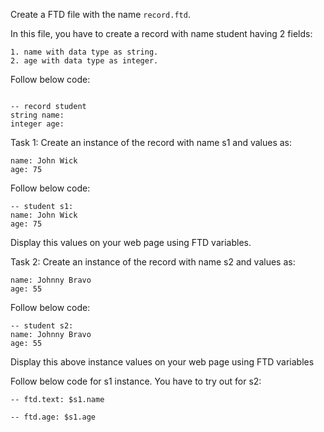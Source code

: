 Create a FTD file with the name `record.ftd`.

In this file, you have to create a record with name student having 2 fields:

```
1. name with data type as string.
2. age with data type as integer.
```

Follow below code:

```

-- record student
string name:
integer age:

```

Task 1: Create an instance of the record with name s1 and values as:

```
name: John Wick
age: 75
```

Follow below code:

```
-- student s1:
name: John Wick
age: 75
```

Display this values on your web page using FTD variables.

Task 2: Create an instance of the record with name s2 and values as:

```
name: Johnny Bravo
age: 55
```

Follow below code:

```
-- student s2:
name: Johnny Bravo
age: 55
```

Display this above instance values on your web page using FTD variables

Follow below code for s1 instance. You have to try out for s2:

```
-- ftd.text: $s1.name

-- ftd.age: $s1.age

```
